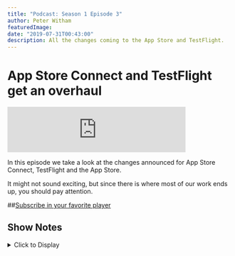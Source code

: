 ```yaml
---
title: "Podcast: Season 1 Episode 3"
author: Peter Witham
featuredImage:
date: "2019-07-31T00:43:00"
description: All the changes coming to the App Store and TestFlight.
---
```


# App Store Connect and TestFlight get an overhaul

<iframe src="https://anchor.fm/compileswift/embed/episodes/App-Store-Connect--TestFlight-and-App-Store-Changes-e4bdtf"
height="102" width="400" frameborder="0" scrolling="no"></iframe>

In this episode we take a look at the changes announced for App Store Connect, TestFlight and the App Store.

It might not sound exciting, but since there is where most of our work ends up, you should pay attention.

##[Subscribe in your favorite player](https://pw.d.pr/5TbjRs) 

## Show Notes
<details>
<summary>Click to Display</summary>

- Fully supports standalone watchOS applications
- Application Loader has been removed from Xcode 11
- There is a new application called Transporter for macOS that does not need Xcode to be installed.
- Sign in with Apple ID
- Choose your team
- Drag and drop files to Transporter including the IPA file exported from Xcode.
- Errors and issues will be displayed in Transporter for you to fix before delivering the package to App Store Connect.
- You can upload many packages at once if you need to.
- Emails with issues now include the version number in the subject line.
- There is a new Build Activity view in App Store Connect to better track the history of your applications.
- You can also be notified as the progress of your application changes by turning the notification on in the app.
- TestFlight application has now been localized in many more languages.
- TestFlight Feedback is a new feature that enables users to give direct feedback to you via App Store Connect.
- Any time your application crashes Feedback will offer users the ability to send information right there and then.
- You can customize the on-boarding experience delivered from TestFlight Feedback for your application, this appears the first time a user launches your application from TestFlight.
- When a user takes a screenshot of your application downloaded from TestFlight they now get a new “Share Beta Feedback” option to send that screenshot and any annotation and comments directly to App Store Connect.
- The feedback information submitted to App Store Connect can be downloaded and includes device and user information.
- TestFlight Feedback can be disabled in App Store Connect if you no longer want that option available to users. You do not need to release a new version to TestFlight remove it.
- 9 new languages have been supported in the App Store, this brings the total to 37.
- Right to Left languages are now supported in App Store Connect.
- App Analytics now supports macOS including
- Impressions
- Product page views
- App Units shows how many times the app was downloaded
- Sales will show the total purchases including in app purchases
- App Analytics now shows iOS app deletion from devices.
</details>
